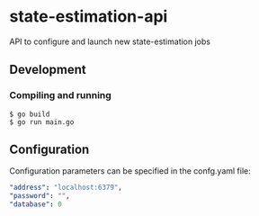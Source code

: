 # state-estimation-api
API to configure and launch new state-estimation jobs

## Development

### Compiling and running

    $ go build
    $ go run main.go

## Configuration

Configuration parameters can be specified in the confg.yaml file:

```yml  
"address": "localhost:6379",
"password": "", 
"database": 0
 ``` 